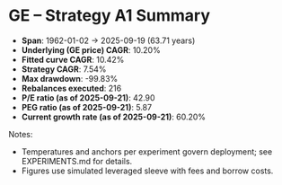 # GE – Strategy A1 Summary

- **Span**: 1962-01-02 → 2025-09-19 (63.71 years)
- **Underlying (GE price) CAGR**: 10.20%
- **Fitted curve CAGR**: 10.42%
- **Strategy CAGR**: 7.54%
- **Max drawdown**: -99.83%
- **Rebalances executed**: 216
- **P/E ratio (as of 2025-09-21)**: 42.90
- **PEG ratio (as of 2025-09-21)**: 5.87
- **Current growth rate (as of 2025-09-21)**: 60.20%

Notes:

- Temperatures and anchors per experiment govern deployment; see EXPERIMENTS.md for details.
- Figures use simulated leveraged sleeve with fees and borrow costs.


